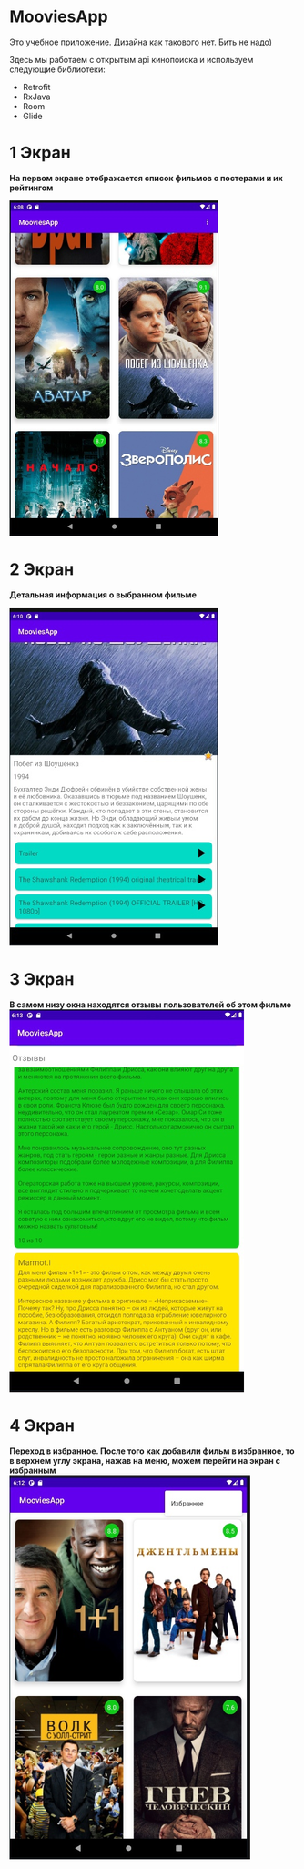 # MooviesApp
Это учебное приложение. Дизайна как такового нет. Бить не надо)

Здесь мы работаем с открытым api кинопоиска и используем следующие библиотеки:
* Retrofit
* RxJava
* Room
* Glide

# 1 Экран 

__На первом экране отображается список фильмов с постерами и их рейтингом__

![Screenshot](https://github.com/Sominisadssadd/MooviesApp/blob/master/images_for_readme/5_image.jpg)

# 2 Экран
__Детальная информация о выбранном фильме__

![Screenshot](https://github.com/Sominisadssadd/MooviesApp/blob/master/images_for_readme/2_image.jpg)

# 3 Экран
__В самом низу окна находятся отзывы пользователей об этом фильме__
![Screenshot](https://github.com/Sominisadssadd/MooviesApp/blob/master/images_for_readme/4_image.jpg)

# 4 Экран 
__Переход в избранное. После того как добавили фильм в избранное, то в верхнем углу экрана, нажав на меню, можем перейти на экран с избранным__
![Screenshot](https://github.com/Sominisadssadd/MooviesApp/blob/master/images_for_readme/3_image.jpg)
